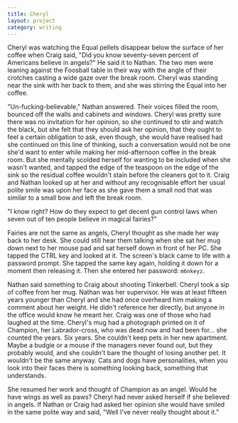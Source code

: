 ```yaml
---
title: Cheryl
layout: project
category: writing
---
```

Cheryl was watching the Equal pellets disappear below the surface of her coffee
when Craig said, "Did you know seventy-seven percent of Americans believe in
angels?" He said it to Nathan. The two men were leaning against the Foosball
table in their way with the angle of their crotches casting a wide gaze over
the break room. Cheryl was standing near the sink with her back to them, and
she was stirring the Equal into her coffee.
<!-- more -->

"Un-fucking-believable," Nathan answered. Their voices filled the room, bounced
off the walls and cabinets and windows. Cheryl was pretty sure there was no
invitation for her opinion, so she continued to stir and watch the black, but
she felt that they should ask her opinion, that they ought to feel a certain
obligation to ask, even though, she would have realised had she continued on
this line of thinking, such a conversation would not be one she'd want to enter
while making her mid-afternoon coffee in the break room. But she mentally
scolded herself for wanting to be included when she wasn't wanted, and tapped
the edge of the teaspoon on the edge of the sink so the residual coffee
wouldn't stain before the cleaners got to it. Craig and Nathan looked up at her
and without any recognisable effort her usual polite smile was upon her face as
she gave them a small nod that was similar to a small bow and left the break
room.

"I know right? How do they expect to get decent gun control laws when seven out
of ten people believe in magical fairies?"

Fairies are not the same as angels, Cheryl thought as she made her way back to
her desk. She could still hear them talking when she sat her mug down next to
her mouse pad and sat herself down in front of her PC. She tapped the CTRL key
and looked at it. The screen's black came to life with a password prompt. She
tapped the same key again, holding it down for a moment then releasing it. Then
she entered her password: `m6nkeyz`.

Nathan said something to Craig about shooting Tinkerbell. Cheryl took a sip of
coffee from her mug. Nathan was her supervisor. He was at least fifteen years
younger than Cheryl and she had once overheard him making a comment about her
weight. He didn't reference her directly, but anyone in the office would know
he meant her. Craig was one of those who had laughed at the time. Cheryl's mug
had a photograph printed on it of Champion, her Labrador-cross, who was dead
now and had been for... she counted the years. Six years. She couldn't keep
pets in her new apartment. Maybe a budgie or a mouse if the managers never
found out, but they probably would, and she couldn't bare the thought of losing
another pet. It wouldn't be the same anyway. Cats and dogs have personalities,
when you look into their faces there is something looking back, something that
understands.

She resumed her work and thought of Champion as an angel. Would he have wings
as well as paws? Cheryl had never asked herself if she believed in angels. If
Nathan or Craig had asked her opinion she would have smiled in the same polite
way and said, "Well I've never really thought about it."
